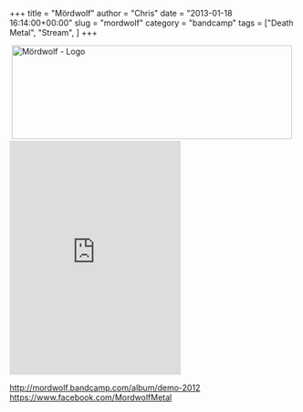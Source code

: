 +++
title = "Mördwolf"
author = "Chris"
date = "2013-01-18 16:14:00+00:00"
slug = "mordwolf"
category = "bandcamp"
tags = ["Death Metal", "Stream", ]
+++

<img src="http://necroslaughter.de/wp-content/uploads/2013/01/Mördwolf-Demo-2012.jpg" alt="Mördwolf - Demo 2012" width="0" height="0" class="alignnone size-full wp-image-9974" />
<img src="http://necroslaughter.de/wp-content/uploads/2013/01/Mördwolf-Logo.png" alt="Mördwolf - Logo" width="491" height="164" class="alignnone size-full wp-image-9973" />

<iframe width="300" height="410" style="position: relative; display: block; width: 300px; height: 410px;" src="http://bandcamp.com/EmbeddedPlayer/v=2/album=2204431391/size=grande3/bgcol=222222/linkcol=FFFFFF/" allowtransparency="true" frameborder="0"><a href="http://mordwolf.bandcamp.com/album/demo-2012">Demo 2012 by MORDWOLF</a></iframe>


<a href="http://mordwolf.bandcamp.com/album/demo-2012">http://mordwolf.bandcamp.com/album/demo-2012</a>
<a href="https://www.facebook.com/MordwolfMetal">https://www.facebook.com/MordwolfMetal</a>
